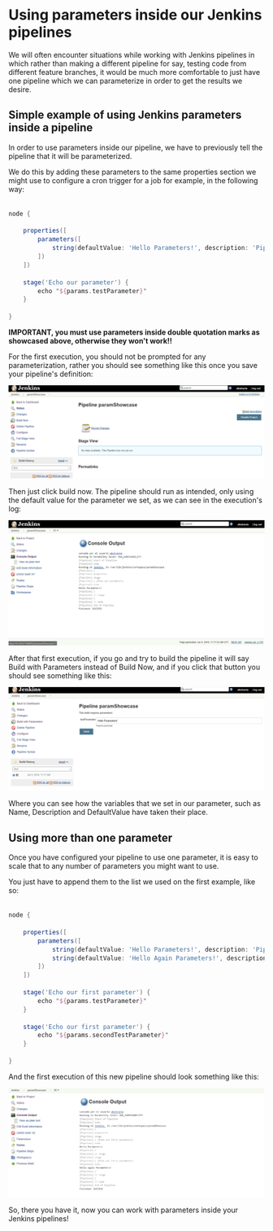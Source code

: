 # Using parameters inside our Jenkins pipelines

We will often encounter situations while working with Jenkins pipelines in which rather than making a different pipeline for say, testing code from different feature branches, it would be much more comfortable to just have one pipeline which we can parameterize in order to get the results we desire.

## Simple example of using Jenkins parameters inside a pipeline

In order to use parameters inside our pipeline, we have to previously tell the pipeline that it will be parameterized.

We do this by adding these parameters to the same properties section we might use to configure a cron trigger for a job for example, in the following way:

``` groovy

node {

    properties([
        parameters([
            string(defaultValue: 'Hello Parameters!', description: 'Pipeline parameter', name: 'testParameter', trim: false)
        ])
    ])

    stage('Echo our parameter') {
        echo "${params.testParameter}"
    }

}

```

**IMPORTANT, you must use parameters inside double quotation marks as showcased above, otherwise they won't work!!**

For the first execution, you should not be prompted for any parameterization, rather you should see something like this once you save your pipeline's definition:

![Pipeline showcase](/how-tos/usingParameters/img/capture0.PNG)

Then just click build now. The pipeline should run as intended, only using the default value for the parameter we set, as we can see in the execution's log:

![Pipeline first run](/how-tos/usingParameters/img/capture1.PNG)

After that first execution, if you go and try to build the pipeline it will say Build with Parameters instead of Build Now, and if you click that button you should see something like this:

![Pipeline parameters](/how-tos/usingParameters/img/capture2.PNG)

Where you can see how the variables that we set in our parameter, such as Name, Description and DefaultValue have taken their place.

## Using more than one parameter

Once you have configured your pipeline to use one parameter, it is easy to scale that to any number of parameters you might want to use.

You just have to append them to the list we used on the first example, like so:

``` groovy

node {

    properties([
        parameters([
            string(defaultValue: 'Hello Parameters!', description: 'Pipeline parameter', name: 'testParameter', trim: false),
            string(defaultValue: 'Hello Again Parameters!', description: 'Pipeline parameter number two', name: 'secondTestParameter', trim: false)
        ])
    ])

    stage('Echo our first parameter') {
        echo "${params.testParameter}"
    }

    stage('Echo our first parameter') {
        echo "${params.secondTestParameter}"
    }

}

```

And the first execution of this new pipeline should look something like this:

![Pipeline with multiple parameters](/how-tos/usingParameters/img/capture3.PNG)

So, there you have it, now you can work with parameters inside your Jenkins pipelines!
